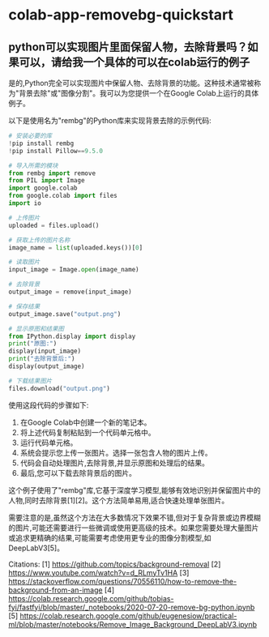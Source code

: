 # colab-app-removebg-quickstart
## python可以实现图片里面保留人物，去除背景吗？如果可以，请给我一个具体的可以在colab运行的例子

是的,Python完全可以实现图片中保留人物、去除背景的功能。这种技术通常被称为"背景去除"或"图像分割"。我可以为您提供一个在Google Colab上运行的具体例子。

以下是使用名为"rembg"的Python库来实现背景去除的示例代码:

```python
# 安装必要的库
!pip install rembg
!pip install Pillow==9.5.0

# 导入所需的模块
from rembg import remove
from PIL import Image
import google.colab
from google.colab import files
import io

# 上传图片
uploaded = files.upload()

# 获取上传的图片名称
image_name = list(uploaded.keys())[0]

# 读取图片
input_image = Image.open(image_name)

# 去除背景
output_image = remove(input_image)

# 保存结果
output_image.save("output.png")

# 显示原图和结果图
from IPython.display import display
print("原图:")
display(input_image)
print("去除背景后:")
display(output_image)

# 下载结果图片
files.download("output.png")
```

使用这段代码的步骤如下:

1. 在Google Colab中创建一个新的笔记本。
2. 将上述代码复制粘贴到一个代码单元格中。
3. 运行代码单元格。
4. 系统会提示您上传一张图片。选择一张包含人物的图片上传。
5. 代码会自动处理图片,去除背景,并显示原图和处理后的结果。
6. 最后,您可以下载去除背景后的图片。

这个例子使用了"rembg"库,它基于深度学习模型,能够有效地识别并保留图片中的人物,同时去除背景[1][2]。这个方法简单易用,适合快速处理单张图片。

需要注意的是,虽然这个方法在大多数情况下效果不错,但对于复杂背景或边界模糊的图片,可能还需要进行一些微调或使用更高级的技术。如果您需要处理大量图片或追求更精确的结果,可能需要考虑使用更专业的图像分割模型,如DeepLabV3[5]。

Citations:
[1] https://github.com/topics/background-removal
[2] https://www.youtube.com/watch?v=d_RLmyTv1HA
[3] https://stackoverflow.com/questions/70556110/how-to-remove-the-background-from-an-image
[4] https://colab.research.google.com/github/tobias-fyi/fastfyi/blob/master/_notebooks/2020-07-20-remove-bg-python.ipynb
[5] https://colab.research.google.com/github/eugenesiow/practical-ml/blob/master/notebooks/Remove_Image_Background_DeepLabV3.ipynb
